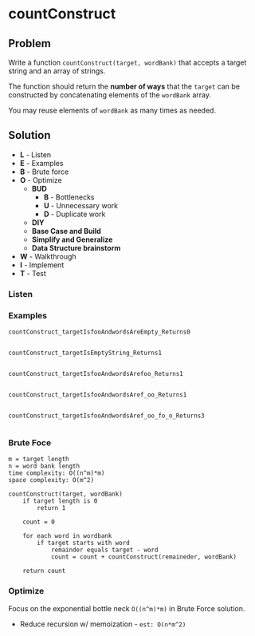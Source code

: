 # countConstruct

## Problem

Write a function `countConstruct(target, wordBank)` that accepts a target string and an array of strings.   

The function should return the **number of ways** that the `target` can be constructed by concatenating elements of the `wordBank` array.

You may reuse elements of `wordBank` as many times as needed.

## Solution 

- **L** - Listen
- **E** - Examples
- **B** - Brute force
- **O** - Optimize
    - **BUD** 
        - **B** - Bottlenecks
        - **U** - Unnecessary work
        - **D** - Duplicate work
    - **DIY**
    - **Base Case and Build**
    - **Simplify and Generalize**
    - **Data Structure brainstorm**
- **W** - Walkthrough
- **I** - Implement
- **T** - Test

### Listen



### Examples

`countConstruct_targetIsfooAndwordsAreEmpty_Returns0`
```
```

`countConstruct_targetIsEmptyString_Returns1`
```
```

`countConstruct_targetIsfooAndwordsArefoo_Returns1`
```
```

`countConstruct_targetIsfooAndwordsAref_oo_Returns1`
```
```

`countConstruct_targetIsfooAndwordsAref_oo_fo_o_Returns3`
```
```

### Brute Foce 

```
m = target length
n = word bank length
time complexity: O((n^m)*m)
space complexity: O(m^2)
```

```
countConstruct(target, wordBank)
    if target length is 0
        return 1
    
    count = 0

    for each word in wordbank
        if target starts with word
            remainder equals target - word
            count = count + countConstruct(remaineder, wordBank)
    
    return count
```

### Optimize

Focus on the exponential bottle neck `O((n^m)*m)` in Brute Force solution. 
- Reduce recursion w/ memoization - `est: O(n*m^2)`




